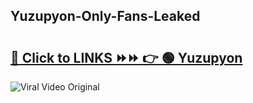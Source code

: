 
 ## Yuzupyon-Only-Fans-Leaked

# <h2><a href="https://clipsfans.com/Yuzupyon&ref=git">🔗 Click to LINKS ⏩⏩ 👉 🟢 Yuzupyon </a></h2>

<a href="https://clipsfans.com/Yuzupyon&ref=git" rel="nofollow" data-target="animated-image.originalLink"><img src="https://i.ibb.co.com/xMMVF88/686577567.gif" alt="Viral Video Original" style="max-width: 100%; display: inline-block;" data-target="animated-image.originalImage"></a>
